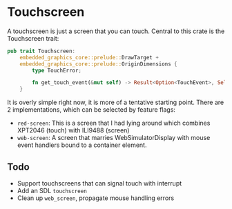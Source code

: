 # Touchscreen

A touchscreen is just a screen that you can touch.  Central to this crate is
the Touchscreen trait:

```rust
pub trait Touchscreen:
    embedded_graphics_core::prelude::DrawTarget +
    embedded_graphics_core::prelude::OriginDimensions {
        type TouchError;

        fn get_touch_event(&mut self) -> Result<Option<TouchEvent>, Self::TouchError>;
    }
```

It is overly simple right now, it is more of a tentative starting point.  There
are 2 implementations, which can be selected by feature flags:

- `red-screen`: This is a screen that I had lying around which combines XPT2046 (touch) with ILI9488 (screen)
- `web-screen`: A screen that marries WebSimulatorDisplay with mouse event handlers bound to a container element.

## Todo

- Support touchscreens that can signal touch with interrupt
- Add an SDL `touchscreen`
- Clean up `web_screen`, propagate mouse handling errors
